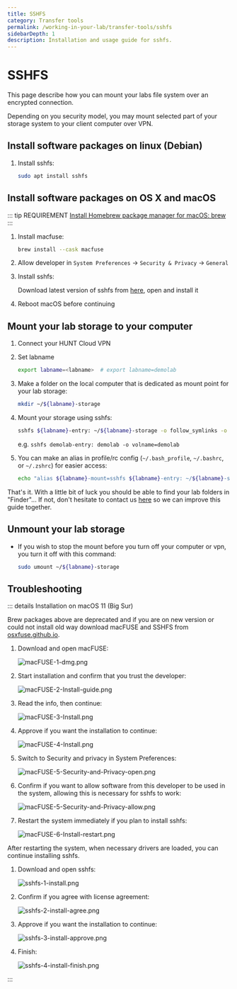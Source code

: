 ```yaml
---
title: SSHFS
category: Transfer tools
permalink: /working-in-your-lab/transfer-tools/sshfs
sidebarDepth: 1
description: Installation and usage guide for sshfs.
---
```


# SSHFS

This page describe how you can mount your labs file system over an encrypted connection.

Depending on you security model, you may mount selected part of your storage system to your client computer over VPN.

## Install software packages on linux (Debian)

1. Install sshfs:

   ```bash
   sudo apt install sshfs
   ```

## Install software packages on OS X and macOS

::: tip REQUIREMENT
[Install Homebrew package manager for macOS: brew](https://brew.sh/)
:::

1. Install macfuse:

   ```bash
   brew install --cask macfuse
   ```

2. Allow developer in `System Preferences` -> `Security & Privacy` -> `General`

3. Install sshfs:

   Download latest version of sshfs from [here](https://github.com/osxfuse/sshfs/releases), open and install it

4. Reboot macOS before continuing

## Mount your lab storage to your computer

1. Connect your HUNT Cloud VPN
2. Set labname

   ```bash
   export labname=<labname>  # export labname=demolab
   ```

3. Make a folder on the local computer that is dedicated as mount point for your lab storage:

   ```bash
   mkdir ~/${labname}-storage
   ```

4. Mount your storage using sshfs:

   ```bash
   sshfs ${labname}-entry: ~/${labname}-storage -o follow_symlinks -o volname=${labname}
   ```

   e.g. `sshfs demolab-entry: demolab -o volname=demolab`

5. You can make an alias in profile/rc config (`~/.bash_profile`, `~/.bashrc`, or `~/.zshrc`) for easier access:

   ```bash
   echo "alias ${labname}-mount=sshfs ${labname}-entry: ~/${labname}-storage -o follow_symlinks -o volname=${labname}" >> ~/.profile
   ```

That's it.
With a little bit of luck you should be able to find your lab folders in "Finder"...
If not, don't hesitate to contact us [here](/contact) so we can improve this guide together.

## Unmount your lab storage

- If you wish to stop the mount before you turn off your computer or vpn, you turn it off with this command:

  ```bash
  sudo umount ~/${labname}-storage
  ```

## Troubleshooting

::: details Installation on macOS 11 (Big Sur)

Brew packages above are deprecated and if you are on new version or could not install old way download
macFUSE and SSHFS from [osxfuse.github.io](https://osxfuse.github.io/).

1. Download and open macFUSE:

    ![macFUSE-1-dmg.png](./images/macFUSE-1-dmg.png)

2. Start installation and confirm that you trust the developer:

    ![macFUSE-2-Install-guide.png](./images/macFUSE-2-Install-guide.png)

3. Read the info, then continue:

    ![macFUSE-3-Install.png](./images/macFUSE-3-Install.png)

4. Approve if you want the installation to continue:

    ![macFUSE-4-Install.png](./images/macFUSE-4-Install.png)

5. Switch to Security and privacy in System Preferences:

    ![macFUSE-5-Security-and-Privacy-open.png](./images/macFUSE-5-Security-and-Privacy-open.png)

6. Confirm if you want to allow software from this developer to be used in the system,
   allowing this is necessary for sshfs to work:

    ![macFUSE-5-Security-and-Privacy-allow.png](./images/macFUSE-5-Security-and-Privacy-allow.png)

7. Restart the system immediately if you plan to install sshfs:

    ![macFUSE-6-Install-restart.png](./images/macFUSE-6-Install-restart.png)

After restarting the system, when necessary drivers are loaded, you can continue installing sshfs.

1. Download and open sshfs:

    ![sshfs-1-install.png](./images/sshfs-1-install.png)

2. Confirm if you agree with license agreement:

    ![sshfs-2-install-agree.png](./images/sshfs-2-install-agree.png)

3. Approve if you want the installation to continue:

    ![sshfs-3-install-approve.png](./images/sshfs-3-install-approve.png)

4. Finish:

    ![sshfs-4-install-finish.png](./images/sshfs-4-install-finish.png)

:::
